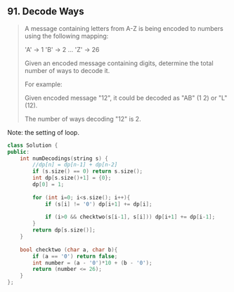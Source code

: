 ## 91. Decode Ways

> A message containing letters from A-Z is being encoded to numbers using the following mapping:
> 
> 'A' -> 1
> 'B' -> 2
> ...
> 'Z' -> 26
> 
> Given an encoded message containing digits, determine the total number of ways to decode it.
> 
> For example:
> 
> Given encoded message "12", it could be decoded as "AB" (1 2) or "L" (12).
> 
> The number of ways decoding "12" is 2.

Note: the setting of loop.

```cpp
class Solution {
public:
    int numDecodings(string s) {
        //dp[n] = dp[n-1] + dp[n-2]
        if (s.size() == 0) return s.size();
        int dp[s.size()+1] = {0};
        dp[0] = 1;
        
        for (int i=0; i<s.size(); i++){
            if (s[i] != '0') dp[i+1] += dp[i];
            
            if (i>0 && checktwo(s[i-1], s[i])) dp[i+1] += dp[i-1];
        }
        return dp[s.size()];
    }
    
    bool checktwo (char a, char b){
        if (a == '0') return false;
        int number = (a - '0')*10 + (b - '0');
        return (number <= 26);
    }
};
```
